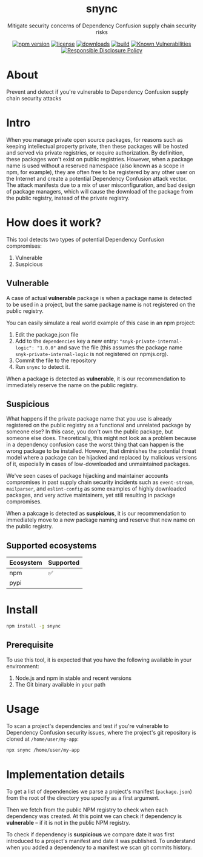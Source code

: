 
<p align="center"><h1 align="center">
  snync
</h1>

<p align="center">
  Mitigate security concerns of Dependency Confusion supply chain security risks
</p>

<p align="center">
  <a href="https://www.npmjs.org/package/snync"><img src="https://badgen.net/npm/v/snync" alt="npm version"/></a>
  <a href="https://www.npmjs.org/package/snync"><img src="https://badgen.net/npm/license/snync" alt="license"/></a>
  <a href="https://www.npmjs.org/package/snync"><img src="https://badgen.net/npm/dt/snync" alt="downloads"/></a>
  <a href="https://github.com/snyk-labs/snync/actions?workflow=CI"><img src="https://github.com/snyk-labs/snync/workflows/CI/badge.svg" alt="build"/></a>
  <a href="https://snyk.io/test/github/snyk-labs/snync"><img src="https://snyk.io/test/github/snyk-labs/snync/badge.svg" alt="Known Vulnerabilities"/></a>
  <a href="./SECURITY.md"><img src="https://img.shields.io/badge/Security-Responsible%20Disclosure-yellow.svg" alt="Responsible Disclosure Policy" /></a>
</p>

# About

Prevent and detect if you're vulnerable to Dependency Confusion supply chain security attacks 

# Intro

When you manage private open source packages, for reasons such as keeping intellectual property private, then these packages will be hosted and served via private registries, or require authorization. By definition, these packages won't exist on public registries. However, when a package name is used without a reserved namespace (also known as a scope in npm, for example), they are often free to be registered by any other user on the Internet and create a potential Dependency Confusion attack vector. The attack manifests due to a mix of user misconfiguration, and bad design of package managers, which will cause the download of the package from the public registry, instead of the private registry.

# How does it work?

This tool detects two types of potential Dependency Confusion compromises:
1. Vulnerable
2. Suspicious

## Vulnerable

A case of actual **vulnerable** package is when a package name is detected to be used in a project, but the same package name is not registered on the public registry.

You can easily simulate a real world example of this case in an npm project:
1. Edit the package.json file
2. Add to the `dependencies` key a new entry: `"snyk-private-internal-logic": "1.0.0"` and save the file (this assumes the package name `snyk-private-internal-logic` is not registered on npmjs.org).
3. Commit the file to the repository
4. Run `snync` to detect it.

When a package is detected as **vulnerable**, it is our recommendation to immediately reserve the name on the public registry.

## Suspicious

What happens if the private package name that you use is already registered on the public registry as a functional and unrelated package by someone else? In this case, you don't own the public package, but someone else does. Theoretically, this might not look as a problem because in a dependency confusion case the worst thing that can happen is the wrong package to be installed. However, that diminishes the potential threat model where a package can be hijacked and replaced by malicious versions of it, especially in cases of low-downloaded and unmaintained packages.

We've seen cases of package hijacking and maintainer accounts compromises in past supply chain security incidents such as `event-stream`, `mailparser`, and `eslint-config` as some examples of highly downloaded packages, and very active maintainers, yet still resulting in package compromises.

When a pakcage is detected as **suspicious**, it is our recommendation to immediately move to a new package naming and reserve that new name on the public registry.

## Supported ecosystems

| Ecosystem     | Supported 
| ------------- | ------------- 
| npm           | ✅  
| pypi          |   

# Install

```sh
npm install -g snync
```

## Prerequisite

To use this tool, it is expected that you have the following available in your environment:
1. Node.js and npm in stable and recent versions
2. The Git binary available in your path

# Usage

To scan a project's dependencies and test if you're vulnerable to Dependency Confusion security issues, where the project's git repository is cloned at `/home/user/my-app`:

```sh
npx snync /home/user/my-app
```

# Implementation details

To get a list of dependencies we parse a project's manifest (`package.json`) from the root of the directory you specify as a first argument.

Then we fetch from the public NPM registry to check when each dependency was created. At this point we can check if dependency is **vulnerable** – if it is not in the public NPM registry.

To check if dependency is **suspicious** we compare date it was first introduced to a project's manifest and date it was published. To understand when you added a dependency to a manifest we scan git commits history. 
